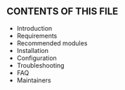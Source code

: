 CONTENTS OF THIS FILE
---------------------

* Introduction
* Requirements
* Recommended modules
* Installation
* Configuration
* Troubleshooting
* FAQ
* Maintainers